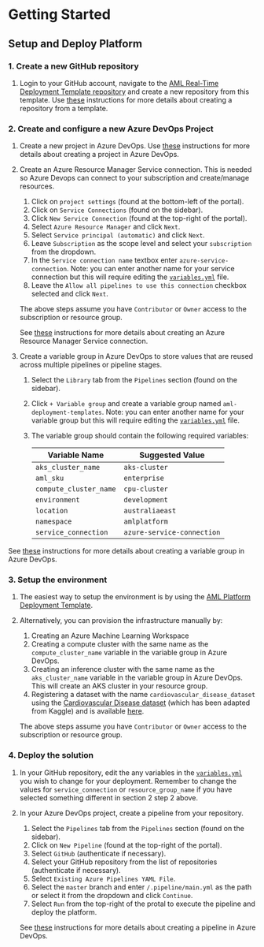 # Getting Started

## Setup and Deploy Platform

### 1. Create a new GitHub repository

1. Login to your GitHub account, navigate to the [AML Real-Time Deployment Template repository](https://github.com/nfmoore/aml-real-time-deployment-template) and create a new repository from this template. Use [these](https://docs.github.com/en/github/creating-cloning-and-archiving-repositories/creating-a-repository-from-a-template) instructions for more details about creating a repository from a template.

### 2. Create and configure a new Azure DevOps Project

1. Create a new project in Azure DevOps. Use [these](https://docs.microsoft.com/en-us/azure/devops/organizations/projects/create-project?view=azure-devops&tabs=preview-page#create-a-project) instructions for more details about creating a project in Azure DevOps.

2. Create an Azure Resource Manager Service connection. This is needed so Azure Devops can connect to your subscription and create/manage resources.

   1. Click on `project settings` (found at the bottom-left of the portal).
   2. Click on `Service Connections` (found on the sidebar).
   3. Click `New Service Connection` (found at the top-right of the portal).
   4. Select `Azure Resource Manager` and click `Next`.
   5. Select `Service principal (automatic)` and click `Next`.
   6. Leave `Subscription` as the scope level and select your `subscription` from the dropdown.
   7. In the `Service connection name` textbox enter `azure-service-connection`. Note: you can enter another name for your service connection but this will require editing the [`variables.yml`](../.pipelines/templates/variables.yml) file.
   8. Leave the `Allow all pipelines to use this connection` checkbox selected and click `Next`.

   The above steps assume you have `Contributor` or `Owner` access to the subscription or resource group.

   See [these](https://docs.microsoft.com/en-us/azure/devops/pipelines/library/service-endpoints#create-a-service-connection) instructions for more details about creating an Azure Resource Manager Service connection.

3. Create a variable group in Azure DevOps to store values that are reused across multiple pipelines or pipeline stages.

   1. Select the `Library` tab from the `Pipelines` section (found on the sidebar).
   2. Click `+ Variable group` and create a variable group named `aml-deployment-templates`. Note: you can enter another name for your variable group but this will require editing the [`variables.yml`](../.pipelines/templates/variables.yml) file.
   3. The variable group should contain the following required variables:

      | Variable Name          | Suggested Value            |
      | ---------------------- | -------------------------- |
      | `aks_cluster_name`     | `aks-cluster`              |
      | `aml_sku`              | `enterprise`               |
      | `compute_cluster_name` | `cpu-cluster`              |
      | `environment`          | `development`              |
      | `location`             | `australiaeast`            |
      | `namespace`            | `amlplatform`              |
      | `service_connection`   | `azure-service-connection` |

See [these](https://docs.microsoft.com/en-us/azure/devops/pipelines/library/variable-groups?view=azure-devops&tabs=classic#use-a-variable-group) instructions for more details about creating a variable group in Azure DevOps.

### 3. Setup the environment

1. The easiest way to setup the environment is by using the [AML Platform Deployment Template](https://github.com/nfmoore/aml-platform-deployment-template).
2. Alternatively, you can provision the infrastructure manually by:

   1. Creating an Azure Machine Learning Workspace
   2. Creating a compute cluster with the same name as the `compute_cluster_name` variable in the variable group in Azure DevOps.
   3. Creating an inference cluster with the same name as the `aks_cluster_name` variable in the variable group in Azure DevOps. This will create an AKS cluster in your resource group.
   4. Registering a dataset with the name `cardiovascular_disease_dataset` using the [Cardiovascular Disease dataset](https://www.kaggle.com/sulianova/cardiovascular-disease-dataset) (which has been adapted from Kaggle) and is available [here](https://github.com/nfmoore/aml-platform-deployment-template/blob/master/data/cardiovascular-disease.csv).

   The above steps assume you have `Contributor` or `Owner` access to the subscription or resource group.

### 4. Deploy the solution

1. In your GitHub repository, edit the any variables in the [`variables.yml`](../.pipelines/templates/variables.yml) you wish to change for your deployment. Remember to change the values for `service_connection` or `resource_group_name` if you have selected something different in section 2 step 2 above.

2. In your Azure DevOps project, create a pipeline from your repository.

   1. Select the `Pipelines` tab from the `Pipelines` section (found on the sidebar).
   2. Click on `New Pipeline` (found at the top-right of the portal).
   3. Select `GitHub` (authenticate if necessary).
   4. Select your GitHub repository from the list of repositories (authenticate if necessary).
   5. Select `Existing Azure Pipelines YAML File`.
   6. Select the `master` branch and enter `/.pipeline/main.yml` as the path or select it from the dropdown and click `Continue`.
   7. Select `Run` from the top-right of the protal to execute the pipeline and deploy the platform.

   See [these](https://docs.microsoft.com/en-us/azure/devops/pipelines/create-first-pipeline) instructions for more details about creating a pipeline in Azure DevOps.
